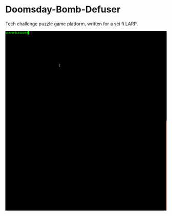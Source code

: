 # Doomsday-Bomb-Defuser
Tech challenge puzzle game platform, written for a sci fi LARP.

![vampyre](https://raw.githubusercontent.com/fostrb/Doomsday-Bomb-Defuser/master/vampyreprog.gif)
